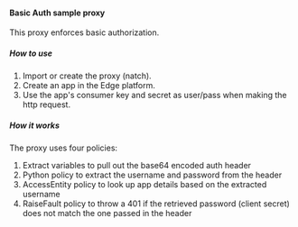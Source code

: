 #### Basic Auth sample proxy
This proxy enforces basic authorization.

##### How to use
1. Import or create the proxy (natch).
2. Create an app in the Edge platform.
3. Use the app's consumer key and secret as user/pass when making the http request.

##### How it works
The proxy uses four policies:
1. Extract variables to pull out the base64 encoded auth header
2. Python policy to extract the username and password from the header
3. AccessEntity policy to look up app details based on the extracted username
4. RaiseFault policy to throw a 401 if the retrieved password (client secret) does not match the one passed in the header